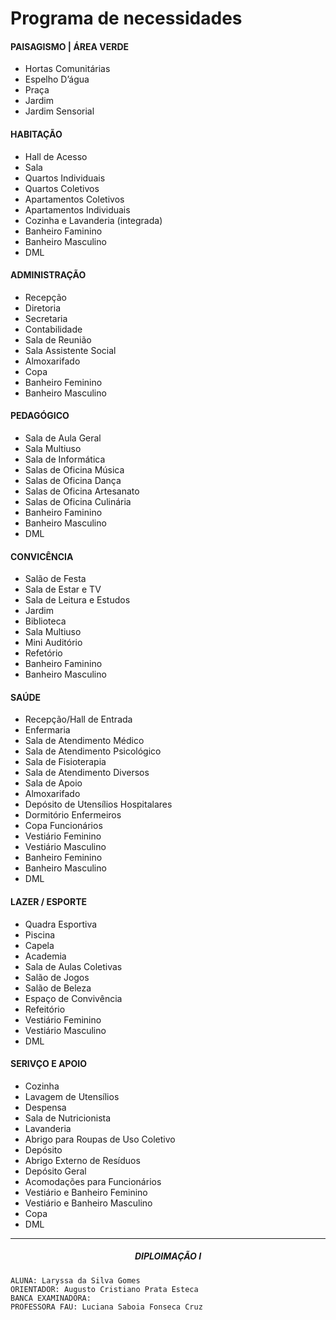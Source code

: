 # Programa de necessidades

<div align="justify" class="body-text">

  <div class="container-double-text">
    <div class="double-text">
      <h4>PAISAGISMO | ÁREA VERDE</h4>
      <ul>
        <li>Hortas Comunitárias</li>
        <li>Espelho D’água</li>
        <li>Praça</li>
        <li>Jardim</li>
        <li>Jardim Sensorial</li>
      </ul>
    </div>
    <div class="double-text">
      <h4>HABITAÇÃO</h4>
      <ul>
        <li>Hall de Acesso</li>
        <li>Sala</li>
        <li>Quartos Individuais</li>
        <li>Quartos Coletivos</li>
        <li>Apartamentos Coletivos</li>
        <li>Apartamentos Individuais</li>
        <li>Cozinha e Lavanderia (integrada)</li>
        <li>Banheiro Faminino</li>
        <li>Banheiro Masculino</li>
        <li>DML</li>
      </ul>
    </div>
  </div>

  <div class="container-double-text">
    <div class="double-text">
      <h4>ADMINISTRAÇÃO</h4>
      <ul>
        <li>Recepção</li>
        <li>Diretoria</li>
        <li>Secretaria</li>
        <li>Contabilidade</li>
        <li>Sala de Reunião</li>
        <li>Sala Assistente Social</li>
        <li>Almoxarifado</li>
        <li>Copa</li>
        <li>Banheiro Feminino</li>
        <li>Banheiro Masculino</li>
      </ul>
    </div>
    <div class="double-text">
      <h4>PEDAGÓGICO</h4>
      <ul>
        <li>Sala de Aula Geral</li>
        <li>Sala Multiuso</li>
        <li>Sala de Informática</li>
        <li>Salas de Oficina Música</li>
        <li>Salas de Oficina Dança</li>
        <li>Salas de Oficina Artesanato</li>
        <li>Salas de Oficina Culinária</li>
        <li>Banheiro Faminino</li>
        <li>Banheiro Masculino</li>
        <li>DML</li>
      </ul>
    </div>
  </div>

  <div class="container-double-text">
    <div class="double-text">
      <h4>CONVICÊNCIA</h4>
      <ul>
        <li>Salão de Festa</li>
        <li>Sala de Estar e TV</li>
        <li>Sala de Leitura e Estudos</li>
        <li>Jardim</li>
        <li>Biblioteca</li>
        <li>Sala Multiuso</li>
        <li>Mini Auditório</li>
        <li>Refetório</li>
        <li>Banheiro Faminino</li>
        <li>Banheiro Masculino</li>
      </ul>
    </div>
    <div class="double-text">
      <h4>SAÚDE</h4>
      <ul>
        <li>Recepção/Hall de Entrada</li>
        <li>Enfermaria</li>
        <li>Sala de Atendimento Médico</li>
        <li>Sala de Atendimento Psicológico</li>
        <li>Sala de Fisioterapia</li>
        <li>Sala de Atendimento Diversos</li>
        <li>Sala de Apoio</li>
        <li>Almoxarifado</li>
        <li>Depósito de Utensílios Hospitalares</li>
        <li>Dormitório Enfermeiros</li>
        <li>Copa Funcionários</li>
        <li>Vestiário Feminino</li>
        <li>Vestiário Masculino</li>
        <li>Banheiro Feminino</li>
        <li>Banheiro Masculino</li>
        <li>DML</li>
      </ul>
    </div>
  </div>

  <div class="container-double-text">
    <div class="double-text">
      <h4>LAZER / ESPORTE</h4>
      <ul>
        <li>Quadra Esportiva</li>
        <li>Piscina</li>
        <li>Capela</li>
        <li>Academia</li>
        <li>Sala de Aulas Coletivas</li>
        <li>Salão de Jogos</li>
        <li>Salão de Beleza</li>
        <li>Espaço de Convivência</li>
        <li>Refeitório</li>
        <li>Vestiário Feminino</li>
        <li>Vestiário Masculino</li>
        <li>DML</li>
      </ul>
    </div>
    <div class="double-text">
      <h4>SERIVÇO E APOIO</h4>
      <ul>
        <li>Cozinha</li>
        <li>Lavagem de Utensílios</li>
        <li>Despensa</li>
        <li>Sala de Nutricionista</li>
        <li>Lavanderia</li>
        <li>Abrigo para Roupas de Uso Coletivo</li>
        <li>Depósito</li>
        <li>Abrigo Externo de Resíduos</li>
        <li>Depósito Geral</li>
        <li>Acomodações para Funcionários</li>
        <li>Vestiário e Banheiro Feminino</li>
        <li>Vestiário e Banheiro Masculino</li>
        <li>Copa</li>
        <li>DML</li>
      </ul>
    </div>
  </div>

----

##### <center> DIPLOIMAÇÃO I

  <div class="body-bottom">

    ALUNA: Laryssa da Silva Gomes
    ORIENTADOR: Augusto Cristiano Prata Esteca
    BANCA EXAMINADORA:
    PROFESSORA FAU: Luciana Saboia Fonseca Cruz

  </div>

</div>
